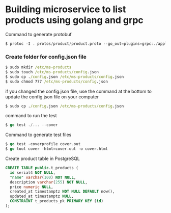 # Building microservice to list products using golang and grpc

Command to generate protobuf
```go
$ protoc -I . protos/product/product.proto --go_out=plugins=grpc:./application
```

### Create folder for config.json file
```bat
$ sudo mkdir /etc/ms-products
$ sudo touch /etc/ms-products/config.json
$ sudo cp ./config.json /etc/ms-products/config.json
$ sudo chmod 777 /etc/ms-products/config.json
```
if you changed the config.json file, use the command at the bottom to update the config.json file on your computer
```bat
$ sudo cp ./config.json /etc/ms-products/config.json
```

command to run the test
```go
$ go test ./... --cover
```

Command to generate test files
```go
$ go test -coverprofile cover.out 
$ go tool cover -html=cover.out -o cover.html
```

Create product table in PostgreSQL 
```sql
CREATE TABLE public.t_products (
  id serial4 NOT NULL,
  "name" varchar(100) NOT NULL,
  description varchar(255) NOT NULL,
  price numeric NULL,
  created_at timestamptz NOT NULL DEFAULT now(),
  updated_at timestamptz NULL,
  CONSTRAINT t_products_pk PRIMARY KEY (id)
);
```
